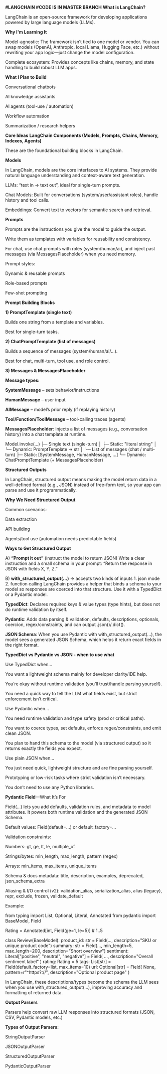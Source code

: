 **#LANGCHAIN
#CODE IS IN MASTER BRANCH**
**What is LangChain?**

LangChain is an open-source framework for developing applications powered by large language models (LLMs).

**Why I'm Learning It**

Model-agnostic: The framework isn’t tied to one model or vendor. You can swap models (OpenAI, Anthropic, local Llama, Hugging Face, etc.) without rewriting your app logic—just change the model configuration.

Complete ecosystem: Provides concepts like chains, memory, and state handling to build robust LLM apps.

**What I Plan to Build**

Conversational chatbots

AI knowledge assistants

AI agents (tool-use / automation)

Workflow automation

Summarization / research helpers

**Core Ideas**
**LangChain Components (Models, Prompts, Chains, Memory, Indexes, Agents)**

These are the foundational building blocks in LangChain.

**Models**

In LangChain, models are the core interfaces to AI systems. They provide natural language understanding and context-aware text generation.

LLMs: “text in → text out”, ideal for single-turn prompts.

Chat Models: Built for conversations (system/user/assistant roles), handle history and tool calls.

Embeddings: Convert text to vectors for semantic search and retrieval.

**Prompts**

Prompts are the instructions you give the model to guide the output.

Write them as templates with variables for reusability and consistency.

For chat, use chat prompts with roles (system/human/ai), and inject past messages (via MessagesPlaceholder) when you need memory.

Prompt styles:

Dynamic & reusable prompts

Role-based prompts

Few-shot prompting

**Prompt Building Blocks**

**1) PromptTemplate (single text)**

Builds one string from a template and variables.

Best for single-turn tasks.

**2) ChatPromptTemplate (list of messages)**

Builds a sequence of messages (system/human/ai/…).

Best for chat, multi-turn, tool use, and role control.

**3) Messages & MessagesPlaceholder**

**Message types:**

**SystemMessage** – sets behavior/instructions

**HumanMessage** – user input

**AIMessage** – model’s prior reply (if replaying history)

**Tool/Function/ToolMessage** – tool-calling traces (agents)

**MessagesPlaceholder**: Injects a list of messages (e.g., conversation history) into a chat template at runtime.

Model.invoke(...)
├─ Single text (single-turn)
│  ├─ Static: "literal string"
│  └─ Dynamic: PromptTemplate → str
│
└─ List of messages (chat / multi-turn)
   ├─ Static: [SystemMessage, HumanMessage, ...]
   └─ Dynamic: ChatPromptTemplate (+ MessagesPlaceholder)

**Structured Outputs**

In LangChain, structured output means making the model return data in a well-defined format (e.g., JSON) instead of free-form text, so your app can parse and use it programmatically.

**Why We Need Structured Output**

Common scenarios:

Data extraction

API building

Agents/tool use (automation needs predictable fields)

**Ways to Get Structured Output**

A) **“Prompt it out”** (instruct the model to return JSON)
Write a clear instruction and a small schema in your prompt:
“Return the response in JSON with fields X, Y, Z.”

B) **with_structured_output(...)** -> accepts two kinds of inputs 1. json mode 2. function calling
LangChain provides a helper that binds a schema to your model so responses are coerced into that structure. Use it with a TypedDict or a Pydantic model.

**TypedDict**: Declares required keys & value types (type hints), but does not do runtime validation by itself.

**Pydantic**: Adds data parsing & validation, defaults, descriptions, optionals, coercion, regex/constraints, and can output .json()/.dict().

**JSON Schema**: When you use Pydantic with with_structured_output(...), the model sees a generated JSON Schema, which helps it return exact fields in the right format.

**TypedDict vs Pydantic vs JSON - when to use what**

Use TypedDict when…

You want a lightweight schema mainly for developer clarity/IDE help.

You’re okay without runtime validation (you’ll trust/handle parsing yourself).

You need a quick way to tell the LLM what fields exist, but strict enforcement isn’t critical.

Use Pydantic when…

You need runtime validation and type safety (prod or critical paths).

You want to coerce types, set defaults, enforce regex/constraints, and emit clean JSON.

You plan to hand this schema to the model (via structured output) so it returns exactly the fields you expect.

Use plain JSON when…

You just need quick, lightweight structure and are fine parsing yourself.

Prototyping or low-risk tasks where strict validation isn’t necessary.

You don’t need to use any Python libraries.

**Pydantic Field**—What It’s For

Field(...) lets you add defaults, validation rules, and metadata to model attributes. It powers both runtime validation and the generated JSON Schema.

Default values: Field(default=...) or default_factory=...

Validation constraints:

Numbers: gt, ge, lt, le, multiple_of

Strings/bytes: min_length, max_length, pattern (regex)

Arrays: min_items, max_items, unique_items

Schema & docs metadata: title, description, examples, deprecated, json_schema_extra

Aliasing & I/O control (v2): validation_alias, serialization_alias, alias (legacy), repr, exclude, frozen, validate_default

Example:

from typing import List, Optional, Literal, Annotated
from pydantic import BaseModel, Field

Rating = Annotated[int, Field(ge=1, le=5)]  # 1..5

class Review(BaseModel):
    product_id: str = Field(..., description="SKU or unique product code")
    summary: str = Field(..., min_length=5, max_length=200, description="Short overview")
    sentiment: Literal["positive", "neutral", "negative"] = Field(
        ..., description="Overall sentiment label"
    )
    rating: Rating = 5
    tags: List[str] = Field(default_factory=list, max_items=10)
    url: Optional[str] = Field(
        None, pattern=r"^https?://", description="Optional product page"
    )


In LangChain, these descriptions/types become the schema the LLM sees when you use with_structured_output(...), improving accuracy and formatting of returned data.

**Output Parsers**

Parsers help convert raw LLM responses into structured formats (JSON, CSV, Pydantic models, etc.)

**Types of Output Parsers:**

StringOutputParser

JSONOutputParser

StructuredOutputParser

PydanticOutputParser

